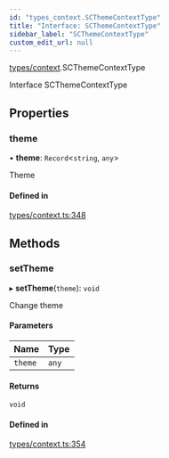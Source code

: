 ```yaml
---
id: "types_context.SCThemeContextType"
title: "Interface: SCThemeContextType"
sidebar_label: "SCThemeContextType"
custom_edit_url: null
---
```


[types/context](../modules/types_context.md).SCThemeContextType

Interface SCThemeContextType

## Properties

### theme

• **theme**: `Record`<`string`, `any`\>

Theme

#### Defined in

[types/context.ts:348](https://github.com/selfcommunity/community-ui/blob/cab08cf/packages/sc-core/src/types/context.ts#L348)

## Methods

### setTheme

▸ **setTheme**(`theme`): `void`

Change theme

#### Parameters

| Name | Type |
| :------ | :------ |
| `theme` | `any` |

#### Returns

`void`

#### Defined in

[types/context.ts:354](https://github.com/selfcommunity/community-ui/blob/cab08cf/packages/sc-core/src/types/context.ts#L354)
